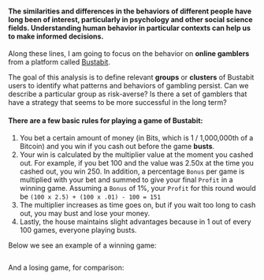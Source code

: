 
#### The similarities and differences in the behaviors of different people have long been of interest, particularly in psychology and other social science fields. Understanding human behavior in particular contexts can help us to make informed decisions. 


<p>Along these lines, I am going to focus on the behavior on <strong>online gamblers</strong> from a platform called <a href="https://www.bustabit.com" target="_blank">Bustabit</a>. 

The goal of this analysis is to define relevant <strong>groups</strong> or <strong>clusters</strong> of Bustabit users to identify what patterns and behaviors of gambling persist. Can we describe a particular group as risk-averse? Is there a set of gamblers that have a strategy that seems to be more successful in the long term?</p>

#### There are a few basic rules for playing a game of Bustabit:
<ol>

<li>You bet a certain amount of money (in Bits, which is 1 / 1,000,000th of a Bitcoin) and you win if you cash out before the game <strong>busts</strong>.</li>

<li>Your win is calculated by the multiplier value at the moment you cashed out. For example, if you bet 100 and the value was 2.50x at the time you cashed out, you win 250. In addition, a percentage <code>Bonus</code> per game is multiplied with your bet and summed to give your final <code>Profit</code> in a winning game. Assuming a <code>Bonus</code> of 1%, your <code>Profit</code> for this round would be <code>(100 x 2.5) + (100 x .01) - 100 = 151</code></li>

<li>The multiplier increases as time goes on, but if you wait too long to cash out, you may bust and lose your money.</li>

<li>Lastly, the house maintains slight advantages because in 1 out of every 100 games, everyone playing busts.</li>

</ol>

<p>Below we see an example of a winning game:</p>

<p><img src="https://assets.datacamp.com/production/project_643/img/bustabit_win.gif" alt=""></p>

<p>And a losing game, for comparison:</p>

<p><img src="https://assets.datacamp.com/production/project_643/img/bustabit_loss.gif" alt=""></p>



